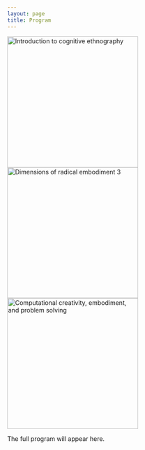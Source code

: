 ```yaml
---
layout: page
title: Program
---
```


<div class="text-center">
  <img src="{{ 'assets/img/cognitive_ethnography_poster.png' | relative_url }}" alt="Introduction to cognitive ethnography" width="300"/>
  <img src="{{ 'assets/img/dre3_poster.png' | relative_url }}" alt="Dimensions of radical embodiment 3" width="300" />
  <img src="{{ 'assets/img/problem_solving_poster.png' | relative_url }}" alt="Computational creativity, embodiment, and problem solving" width="300" />
</div>

The full program will appear here.
